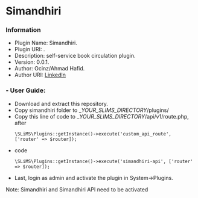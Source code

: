 # Simandhiri
### Information
  - Plugin Name: Simandhiri.
  - Plugin URI: .
  - Description: self-service book circulation plugin.
  - Version: 0.0.1.
  - Author: Ocinz/Ahmad Hafid.
  - Author URI: [LinkedIn](https://www.linkedin.com/in/ahmad-hafid/)
### - User Guide:
- Download and extract this repository.
- Copy simandhiri folder to __YOUR_SLIMS_DIRECTORY_/plugins/
- Copy this line of code to __YOUR_SLIMS_DIRECTORY_/api/v1/route.php, after
  ```
  \SLiMS\Plugins::getInstance()->execute('custom_api_route', ['router' => $router]);
  ```
- code
  ```
  \SLiMS\Plugins::getInstance()->execute('simandhiri-api', ['router' => $router]);
  ```
- Last, login as admin and activate the plugin in System->Plugins.

 Note: Simandhiri and Simandhiri API need to be activated
